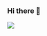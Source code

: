 ### Hi there 👋

<img
  align="center"
  src="https://github-readme-stats.vercel.app/api/?username=UnMugViolet&theme=dracula"
/>
<!--
**UnMugViolet/UnMugViolet** is a ✨ _special_ ✨ repository because its `README.md` (this file) appears on your GitHub profile.

Here are some ideas to get you started:

- 🔭 I’m currently working on ...
- 🌱 I’m currently learning ...
- 👯 I’m looking to collaborate on ...
- 🤔 I’m looking for help with ...
- 💬 Ask me about ...
- 📫 How to reach me: ...
- 😄 Pronouns: ...
- ⚡ Fun fact: ...
-->
